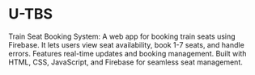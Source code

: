 # U-TBS
Train Seat Booking System: A web app for booking train seats using Firebase. It lets users view seat availability, book 1-7 seats, and handle errors. Features real-time updates and booking management. Built with HTML, CSS, JavaScript, and Firebase for seamless seat management.

